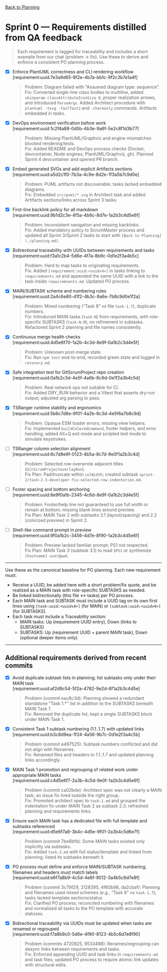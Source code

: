 [Back to Planning](./planning.md)

# Sprint 0 — Requirements distilled from QA feedback

> Each requirement is tagged for traceability and includes a short example from our chat (problem → fix). Use these to derive and enforce a consistent PO planning process.

- [x] Enforce PlantUML correctness and CLI rendering workflow  
  [requirement:uuid:7e3a9d65-8f2e-4b7a-bb1c-9f2c3b7e1a4f]
  > Problem: Diagram failed with “Assumed diagram type: sequence”.  
  > Fix: Converted single-line class bodies to multiline, added `skinparam classAttributeIconSize 0`, proper realization arrows, and introduced `ParseArgs`. Added Architect procedure with `plantuml -tsvg -failfast2` and `-checkonly` commands. Artifacts embedded in tasks.

- [x] DevOps environment verification before work  
  [requirement:uuid:1c2f4a88-0d5b-4b3e-9a6f-5e2c8f1d3b77]
  > Problem: Missing PlantUML/Graphviz and engine mismatches blocked rendering/tests.  
  > Fix: Added README and DevOps process checks (Docker, devcontainer, Node engines, PlantUML/Graphviz, gh). Planned Sprint 4 devcontainer and opened PR branch.

- [x] Embed generated SVGs and add explicit Artifacts sections  
  [requirement:uuid:a5d2c1f0-7b3a-4c9e-8d2e-1f3a5b7c9d0e]
  > Problem: PUML artifacts not discoverable; tasks lacked embedded diagrams.  
  > Fix: Embedded `src/puml/*.svg` in Architect task and added Artifacts sections/links across Sprint 3 tasks.

- [x] First-line backlink policy for all markdown  
  [requirement:uuid:9b1d2c3e-4f5a-4b6c-8d7e-1a2b3c4d5e6f]
  > Problem: Inconsistent navigation and missing backlinks.  
  > Fix: Added mandatory policy to ScrumMaster process and updated all Sprint 3/Sprint 2 tasks to start with `[Back to Planning](./planning.md)`.

- [x] Bidirectional traceability with UUIDs between requirements and tasks  
  [requirement:uuid:f3a1c2b4-5d6e-4f7a-8b9c-0d1e2f3a4b5c]
  > Problem: Hard to map tasks to originating requirements.  
  > Fix: Added `[requirement:uuid:<uuidv4>]` in tasks linking to `requiremnents.md` and appended the same UUID with a link to the task inside `requiremnents.md`. Updated PO process.

- [x] MAIN/SUBTASK scheme and numbering rules  
  [requirement:uuid:2a4c6e80-d1f2-4b3c-9a6e-7b8c9d0e1f2a]
  > Problem: Mixed numbering (“Task 8” vs file `task-1.7`), duplicate numbers.  
  > Fix: Introduced MAIN tasks (`task-N`) from requirements, with role-specific SUBTASKS (`task-N.M`), no refinement in subtasks. Refactored Sprint 2 planning and file names consistently.

- [x] Continuous merge health checks  
  [requirement:uuid:4d5e6f70-1a2b-4c3d-8e9f-0a1b2c3d4e5f]
  > Problem: Unknown post-merge state.  
  > Fix: Ran `npm test` end-to-end; recorded green state and logged in `recovery.md`.

- [x] Safe integration test for GitScrumProject repo creation  
  [requirement:uuid:0a1b2c3d-4e5f-4a6b-8c9d-0e1f2a3b4c5d]
  > Problem: Real network ops not suitable for CI.  
  > Fix: Added DRY_RUN behavior and a Vitest that asserts dry-run output; adjusted arg parsing to pass.

- [x] TSRanger runtime stability and ergonomics  
  [requirement:uuid:5b6c7d8e-9f01-4a2b-8c3d-4e5f6a7b8c9d]
  > Problem: Opaque ESM loader errors; missing view helpers.  
  > Fix: Implemented `buildColoredCommand`, footer helpers, and error handling; added Alt+Q exit mode and scripted test mode to simulate keystrokes.

- [ ] TSRanger column selection alignment  
  [requirement:uuid:6c7d8e9f-0123-4b5a-8c7d-9e0f1a2b3c4d]
  > Problem: Selected row overwrote adjacent titles (`GitScrumProjectoverlayRun`).  
  > Fix Plan: Pad/truncate within `colWidth`; created subtask `sprint-2/task-2.3-developer-fix-selected-row-indentation.md`.

- [ ] Footer spacing and bottom anchoring  
  [requirement:uuid:8e9f0a1b-2345-4c6d-8e9f-0a1b2c3d4e5f]
  > Problem: Footer/help line not guaranteed to use full width or remain at bottom; missing blank lines around preview.  
  > Fix Plan: MAIN Task 2 with subtasks 2.1 (layout/spacing) and 2.2 (colorized preview) in Sprint 2.

- [ ] Shell-like command prompt in preview  
  [requirement:uuid:9f0a1b2c-3456-4d7e-8f90-1a2b3c4d5e6f]
  > Problem: Preview lacked familiar prompt; PS1 not respected.  
  > Fix Plan: MAIN Task 3 (subtask 3.1) to read `$PS1` or synthesize `[hostname] user@pwd`.

---

Use these as the canonical baseline for PO planning. Each new requirement must:
- Receive a UUID, be added here with a short problem/fix quote, and be realized as a MAIN task with role-specific SUBTASKS as needed.
- Be linked bidirectionally (this file ↔ tasks) per PO process.
- Each MAIN task and SUBTASK must include a UUID tag on its own first lines using `[task:uuid:<uuidv4>]` (for MAIN) or `[subtask:uuid:<uuidv4>]` (for SUBTASKS).
- Each task must include a Traceability section:
  - MAIN tasks: Up (requirement UUID entry), Down (links to SUBTASKS)
  - SUBTASKS: Up (requirement UUID + parent MAIN task), Down (optional deeper items only)

---

## Additional requirements derived from recent commits

- [x] Avoid duplicate subtask lists in planning; list subtasks only under their MAIN task  
  [requirement:uuid:af2d9c54-5f2a-4782-9e2d-6f1a2b3c4d5e]
  > Problem (commit eac8c3d): Planning showed a redundant standalone “Task 1.*” list in addition to the SUBTASKS beneath MAIN Task 1.  
  > Fix: Removed the duplicate list; kept a single SUBTASKS block under MAIN Task 1.

- [x] Consistent Task 1 subtask numbering (1.1..1.7) with updated links  
  [requirement:uuid:b3c8d9ea-1f24-4a56-9b7c-0d1e2f3a4c5b]
  > Problem (commit e497525): Subtask numbers conflicted and did not align with filenames.  
  > Fix: Renamed files and headers to 1.1..1.7 and updated planning links accordingly.

- [x] MAIN Task 1 promotion and regrouping of related work under appropriate MAIN tasks  
  [requirement:uuid:c4d5e6f7-2a3b-4c5d-9e0f-1a2b3c4d5e6f]
  > Problem (commit ca02bde): Architect spec was not clearly a MAIN task; an issue fix lived outside the right group.  
  > Fix: Promoted architect spec to `task-1.md` and grouped the indentation fix under MAIN Task 2 as subtask 2.3; refreshed planning and requirements links.

- [x] Ensure each MAIN task has a dedicated file with full template and subtasks referenced  
  [requirement:uuid:d5e6f7a8-3b4c-4d5e-9f01-2a3b4c5d6e7f]
  > Problem (commit 7be8bfb): Some MAIN tasks existed only implicitly via subtasks.  
  > Fix: Added `task-2.md` with full status/template and linked from planning; listed its subtasks beneath it.

- [x] PO process must define and enforce MAIN/SUBTASK numbering; filenames and headers must match labels  
  [requirement:uuid:e6f7a8b9-4c5d-4e6f-9012-3a4b5c6d7e8f]
  > Problem (commit 3c79f29, 2128395, 4f60b98, da2cbaf): Planning and filenames used mixed schemes (e.g., “Task 8” vs `task-1.7`), tasks lacked template sections/status.  
  > Fix: Clarified PO process; reconciled numbering with filenames and normalized all tasks to the PO template with accurate statuses.

- [x] Bidirectional traceability via UUIDs must be updated when tasks are renamed or regrouped  
  [requirement:uuid:f7a8b9c0-5d6e-4f90-8123-4b5c6d7e8f90]
  > Problem (commits 4720825, 9533498): Renames/regrouping can desync links between requirements and tasks.  
  > Fix: Enforced appending UUID and task links in `requiremnents.md` and task files; updated PO process to require atomic link updates with structural edits.

